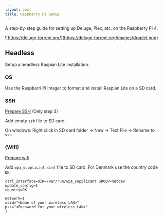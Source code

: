 ```yaml
---
layout: post
title: Raspberry Pi Setup
---
```


A step-by-step guide for setting up Deluge, Plex, etc. on the Raspberry Pi 4.

![https://deluge-torrent.org/](https://deluge-torrent.org/images/droplet.png)

## Headless
Setup a headless Raspian Lite installation.

### OS
Use the Raspberri Pi Imager to format and install Raspian Lite on a SD card.

### SSH
[Prepare SSH](https://www.raspberrypi.org/documentation/remote-access/ssh/README.md) (Only step 3)

Add empty `ssh` file to SD card. 

On windows: Right click in SD card folder -> New -> Text File -> Rename to `ssh`

### (Wifi)
[Prepare wifi](https://www.raspberrypi.org/documentation/configuration/wireless/headless.md)

Add `wpa_supplicant.conf` file to SD card. For Denmark use the country code `DK`:

    ctrl_interface=DIR=/var/run/wpa_supplicant GROUP=netdev
    update_config=1
    country=DK

    network={
    ssid="<Name of your wireless LAN>"
    psk="<Password for your wireless LAN>"
    }
